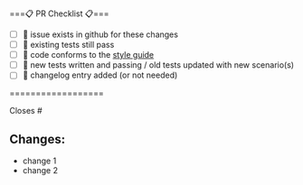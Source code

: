 <!--
Hi, and thanks for contributing to Excalibur!
Before you go any further, please read our contributing guide: https://github.com/excaliburjs/Excalibur/blob/main/CONTRIBUTING.md
especially the "Submitting Changes" section:
https://github.com/excaliburjs/Excalibur/blob/main/CONTRIBUTING.md#submitting-changes
---
A quick summary checklist is included below for convenience:
-->

===:clipboard: PR Checklist :clipboard:===

- [ ] :pushpin: issue exists in github for these changes
- [ ] :microscope: existing tests still pass
- [ ] :see_no_evil: code conforms to the [style guide](https://github.com/excaliburjs/Excalibur/blob/main/STYLEGUIDE.md)
- [ ] :triangular_ruler: new tests written and passing / old tests updated with new scenario(s)
- [ ] :page_facing_up: changelog entry added (or not needed)

==================

<!-- If you're closing an issue with this pull request, or contributing a significant change, please include your changes in the appropriate section of CHANGELOG.md as outlined in https://github.com/excaliburjs/Excalibur/blob/main/CONTRIBUTING.md#creating-a-pull-request. -->

<!--Please format your pull request title according to our commit message styleguide: https://github.com/excaliburjs/Excalibur/blob/main/CONTRIBUTING.md#commit-messages -->

<!-- Thanks again! -->

<!--------------------------------------------------------------------------------------------->

Closes #

## Changes:

- change 1
- change 2
